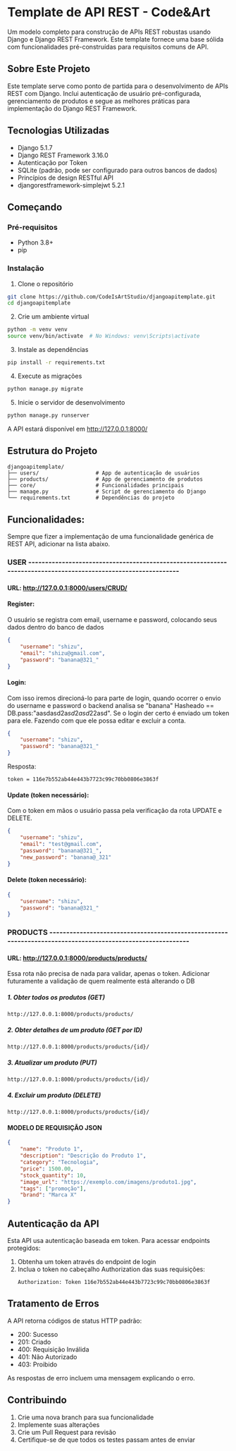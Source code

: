 # Template de API REST - Code&Art

Um modelo completo para construção de APIs REST robustas usando Django e Django REST Framework. Este template fornece uma base sólida com funcionalidades pré-construídas para requisitos comuns de API.

## Sobre Este Projeto

Este template serve como ponto de partida para o desenvolvimento de APIs REST com Django. Inclui autenticação de usuário pré-configurada, gerenciamento de produtos e segue as melhores práticas para implementação do Django REST Framework.

## Tecnologias Utilizadas

- Django 5.1.7
- Django REST Framework 3.16.0
- Autenticação por Token
- SQLite (padrão, pode ser configurado para outros bancos de dados)
- Princípios de design RESTful API
- djangorestframework-simplejwt 5.2.1

## Começando

### Pré-requisitos
- Python 3.8+
- pip

### Instalação

1. Clone o repositório
```bash
git clone https://github.com/CodeIsArtStudio/djangoapitemplate.git
cd djangoapitemplate
```

2. Crie um ambiente virtual
```bash
python -m venv venv
source venv/bin/activate  # No Windows: venv\Scripts\activate
```

3. Instale as dependências
```bash
pip install -r requirements.txt
```

4. Execute as migrações
```bash
python manage.py migrate
```

5. Inicie o servidor de desenvolvimento
```bash
python manage.py runserver
```

A API estará disponível em http://127.0.0.1:8000/

## Estrutura do Projeto

```
djangoapitemplate/
├── users/                  # App de autenticação de usuários
├── products/               # App de gerenciamento de produtos
├── core/                   # Funcionalidades principais
├── manage.py               # Script de gerenciamento do Django
└── requirements.txt        # Dependências do projeto
```

## Funcionalidades:

Sempre que fizer a implementação de uma funcionalidade genérica de REST API, adicionar na lista abaixo.

### USER --------------------------------------------------------------------------------------------------------------

#### URL: http://127.0.0.1:8000/users/CRUD/

#### Register:
O usuário se registra com email, username e password, colocando seus dados dentro do banco de dados

```json
{
    "username": "shizu",
    "email": "shizu@gmail.com",
    "password": "banana@321_"
}
```

#### Login:
Com isso iremos direcioná-lo para parte de login, quando ocorrer o envio do username e password o backend analisa se "banana" Hasheado == DB.pass:"aasdasd2a$sd2asd2$2asd".
Se o login der certo é enviado um token para ele. Fazendo com que ele possa editar e excluir a conta.

```json
{
    "username": "shizu",
    "password": "banana@321_"
}
```

Resposta:
```
token = 116e7b552ab44e443b7723c99c70bb0806e3863f
```

#### Update (token necessário):
Com o token em mãos o usuário passa pela verificação da rota UPDATE e DELETE.

```json
{
    "username": "shizu",
    "email": "test@gmail.com",
    "password": "banana@321_",
    "new_password": "banana@_321"
}
```

#### Delete (token necessário):
```json
{
    "username": "shizu",
    "password": "banana@321_"
}
```

### PRODUCTS -----------------------------------------------------------------------------------------------------------

#### URL: http://127.0.0.1:8000/products/products/
Essa rota não precisa de nada para validar, apenas o token. 
Adicionar futuramente a validação de quem realmente está alterando o DB

##### 1. Obter todos os produtos (GET)
```
http://127.0.0.1:8000/products/products/
```

##### 2. Obter detalhes de um produto (GET por ID)
```
http://127.0.0.1:8000/products/products/{id}/
```

##### 3. Atualizar um produto (PUT)
```
http://127.0.0.1:8000/products/products/{id}/
```

##### 4. Excluir um produto (DELETE)
```
http://127.0.0.1:8000/products/products/{id}/
```

#### MODELO DE REQUISIÇÃO JSON

```json
{
    "name": "Produto 1",
    "description": "Descrição do Produto 1",
    "category": "Tecnologia",
    "price": 1500.00,
    "stock_quantity": 10,
    "image_url": "https://exemplo.com/imagens/produto1.jpg",
    "tags": ["promoção"],
    "brand": "Marca X"
}
```

## Autenticação da API

Esta API usa autenticação baseada em token. Para acessar endpoints protegidos:

1. Obtenha um token através do endpoint de login
2. Inclua o token no cabeçalho Authorization das suas requisições:
   ```
   Authorization: Token 116e7b552ab44e443b7723c99c70bb0806e3863f
   ```

## Tratamento de Erros

A API retorna códigos de status HTTP padrão:

- 200: Sucesso
- 201: Criado
- 400: Requisição Inválida
- 401: Não Autorizado
- 403: Proibido

As respostas de erro incluem uma mensagem explicando o erro.

## Contribuindo

1. Crie uma nova branch para sua funcionalidade
2. Implemente suas alterações
3. Crie um Pull Request para revisão
4. Certifique-se de que todos os testes passam antes de enviar